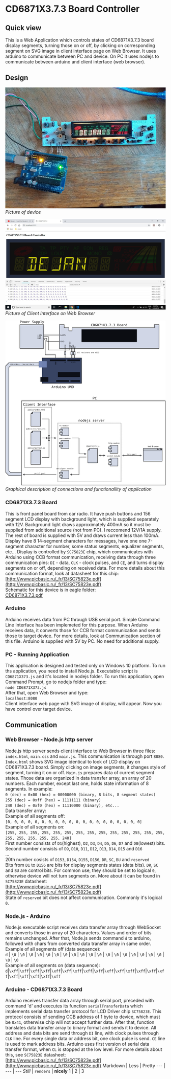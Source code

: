 # CD6871X3.7.3 Board Controller
## Quick view
This is a Web Application which controls states of CD6871X3.7.3 board display segments, turning those on or off, by clicking on corresponding segment on SVG image in client interface page on Web Browser. It uses arduino to communicate between PC and device. On PC it uses nodejs to communicate between arduino and client interface (web browser).
## Design
![Device](images/Device.jpg)  
*Picture of device*  
  
![Web Browser](images/WebBrowser.jpg)  
*Picture of Client Interface on Web Browser*  
  
![Application](images/Application.png)  
*Graphical description of connections and functionallity of application*  
  
### CD6871X3.7.3 Board
This is front panel board from car radio. It have push buttons and 156 segment LCD display with background light, which is supplied separately with 12V. Background light draws approximately 400mA so it must be supplied from additional source (not from PC). I reccomend 12V/1A supply. The rest of board is supplied with 5V and draws current less than 100mA. Display have 8 14-segment characters for messages, have one one 7-segment character for number, some status segments, equalizer segments, etc... Display is controlled by `SC75823E` chip, which communicates with Arduino using CCB format communication, receiving data through three communication pins: `DI` - data, `CLK` - clock pulses, and `CE`, and turns display segments on or off, depending on received data. For more details about this communication format, look at datasheet for this chip:  
[http://www.picbasic.ru/_fr/13/SC75823e.pdf](http://www.picbasic.ru/_fr/13/SC75823e.pdf)  
Schematic for this device is in eagle folder:  
[CD6871X3.7.3.pdf](eagle/CD6871X3.7.3/CD6871X3.7.3.pdf)
### Arduino
Arduino receives data from PC through USB serial port. Simple Command Line Interface has been implemeted for this purpose. When Arduino receives data, it converts those for CCB format communication and sends those to target device. For more details, look at Communication section of this file. Arduino is supplied with 5V by PC. No need for additional supply.
### PC - Running Application
This application is designed and tested only on Windows 10 platform. To run ths application, you need to install Node.js. Executable script is `CD6871X373.js` and it's located in nodejs folder. To run this application, open Command Prompt, go to nodejs folder and type:  
`node CD6871X373.js`  
After that, open Web Browser and type:  
`localhost:8080`  
Client interface web page with SVG image of display, will appear. Now you have control over target device.
## Communication
### Web Browser - Node.js http server
Node.js http server sends client interface to Web Browser in three files: `index.html`, `main.css` and `main.js`. This communication is through port `8080`.  `Index.html` shows SVG image identical to look of LCD display on CD6871X3.7.3 board. Simply clicking on image segments, it changes style of segment, turning it on or off.  `Main.js` prepares data of current segment states. Those data are organized in data transfer array, an array of 20 numbers. Each number, except last one, holds state information of 8 segments. In example:  
`0 (dec) = 0x00 (hex) = 00000000 (binary, 8 bits, 8 segment states)`  
`255 (dec) = 0xff (hex) = 11111111 (binary)`  
`240 (dec) = 0xf0 (hex) = 11110000 (binary), etc...`  
Data transfer array:  
Example of all segments off:  
`[0, 0, 0, 0, 0, 0, 0, 0, 0, 0, 0, 0, 0, 0, 0, 0, 0, 0, 0, 0]`  
Example of all segments on:  
`[255, 255, 255, 255, 255, 255, 255, 255, 255, 255, 255, 255, 255, 255, 255, 255, 255, 255, 255, 240]`  
First number consists of `D1`(highest), `D2`, `D3`, `D4`, `D5`, `D6`, `D7` and `D8`(lowest) bits.  
Second number consists of `D9`, `D10`, `D11`, `D12`, `D13`, `D14`, `D15` and `D16`  
...  
20th number cosists of `D153`, `D154`, `D155`, `D156`, `DR`, `SC`, `BU` and `reserved`  
Bits from `D1` to `D156` are bits for display segments states (data bits). `DR`, `SC` and `BU` are control bits. For common use, they should be set to logical `0`, otherwise device will not turn segments on. More about it can be found in `SC75823E` datasheet:  
[http://www.picbasic.ru/_fr/13/SC75823e.pdf](http://www.picbasic.ru/_fr/13/SC75823e.pdf)  
State of `reserved` bit does not affect communication. Commonly it's logical `0`.
### Node.js - Arduino
Node.js executable script receives data transfer array through WebSocket and converts those in array of 20 characters. Values and order of bits remains unchanged. After that, Node.js sends command `d` to arduino, followed with chars from converted data transfer array in same order.  
Example of all segments off (data sequence):  
`d` | `\0` | `\0` | `\0` | `\0` | `\0` | `\0` | `\0` | `\0` | `\0` | `\0` | `\0` | `\0` | `\0` | `\0` | `\0` | `\0` | `\0` | `\0` | `\0` | `\0`  
Example of all segments on (data sequence):  
`d`|`\xff`|`\xff`|`\xff`|`\xff`|`\xff`|`\xff`|`\xff`|`\xff`|`\xff`|`\xff`|`\xff`|`\xff`|`\xff`|`\xff`|`\xff`|`\xff`|`\xff`|`\xff`|`\xff`|`\xff`  
### Arduino - CD6871X3.7.3 Board
Arduino receives transfer data array through serial port, preceded with command 'd' and executes its function `serialTransferData` which implements serial data transfer protocol for LCD Driver chip `SC75823E`. This protocol consists of sending CCB address of 1 byte to device, which must be `0x41`, otherwise chip will not accept further data. After that, function translates data transfer array to binary format and sends it to device. All address and data bits are send through `DI` line, with clock pulses through `CLK` line. For every single data or address bit, one clock pulse is send. `CE` line is used to mark address bits. Arduino uses first version of serial data transfer format, when `CL` is stopped at the low level. For more details about this, see `SC75823E` datasheet:  
[http://www.picbasic.ru/_fr/13/SC75823e.pdf](http://www.picbasic.ru/_fr/13/SC75823e.pdf)
Markdown | Less | Pretty
--- | --- | ---
*Still* | `renders` | **nicely**
1 | 2 | 3
